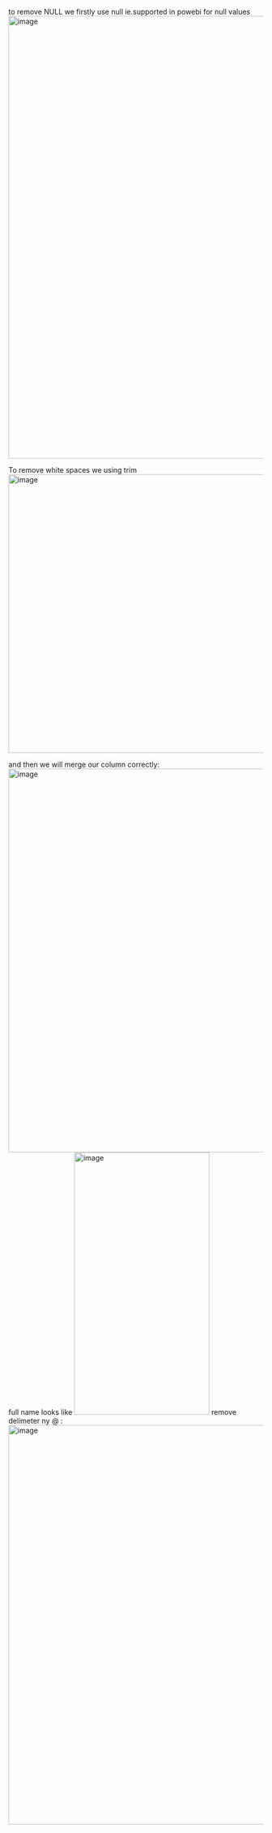 to remove NULL we firstly use null ie.supported in powebi for null values
<img width="1210" height="872" alt="image" src="https://github.com/user-attachments/assets/99ecb9fd-df1b-42c3-95c5-f081be3cb959" />

To remove white spaces we using trim
<img width="575" height="549" alt="image" src="https://github.com/user-attachments/assets/804297d3-0d5a-4577-b79b-6df959979df4" />

and then we will merge our column correctly:
<img width="1178" height="756" alt="image" src="https://github.com/user-attachments/assets/7f91460f-27d4-4cbb-b7a7-12b6c7c5864c" />
full name looks like
<img width="267" height="517" alt="image" src="https://github.com/user-attachments/assets/c9ab8efc-9e4c-429d-9313-5a590c09ee3d" />
remove delimeter ny @ :
<img width="766" height="787" alt="image" src="https://github.com/user-attachments/assets/c199782b-1a71-47d3-acd0-9233cdce2bf4" />

